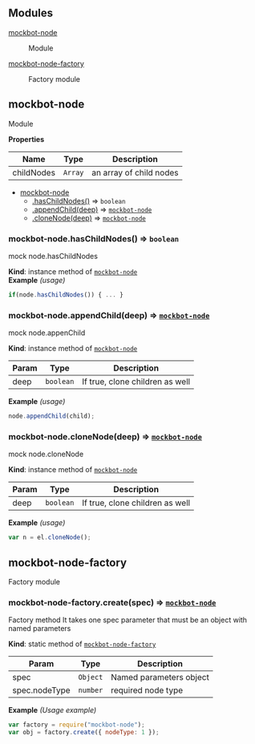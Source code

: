 ## Modules

<dl>
<dt><a href="#module_mockbot-node">mockbot-node</a></dt>
<dd><p>Module</p>
</dd>
<dt><a href="#module_mockbot-node-factory">mockbot-node-factory</a></dt>
<dd><p>Factory module</p>
</dd>
</dl>

<a name="module_mockbot-node"></a>

## mockbot-node
Module

**Properties**

| Name | Type | Description |
| --- | --- | --- |
| childNodes | <code>Array</code> | an array of child nodes |


* [mockbot-node](#module_mockbot-node)
    * [.hasChildNodes()](#module_mockbot-node+hasChildNodes) ⇒ <code>boolean</code>
    * [.appendChild(deep)](#module_mockbot-node+appendChild) ⇒ <code>[mockbot-node](#module_mockbot-node)</code>
    * [.cloneNode(deep)](#module_mockbot-node+cloneNode) ⇒ <code>[mockbot-node](#module_mockbot-node)</code>

<a name="module_mockbot-node+hasChildNodes"></a>

### mockbot-node.hasChildNodes() ⇒ <code>boolean</code>
mock node.hasChildNodes

**Kind**: instance method of <code>[mockbot-node](#module_mockbot-node)</code>  
**Example** *(usage)*  
```js
if(node.hasChildNodes()) { ... }
```
<a name="module_mockbot-node+appendChild"></a>

### mockbot-node.appendChild(deep) ⇒ <code>[mockbot-node](#module_mockbot-node)</code>
mock node.appenChild

**Kind**: instance method of <code>[mockbot-node](#module_mockbot-node)</code>  

| Param | Type | Description |
| --- | --- | --- |
| deep | <code>boolean</code> | If true, clone children as well |

**Example** *(usage)*  
```js
node.appendChild(child);
```
<a name="module_mockbot-node+cloneNode"></a>

### mockbot-node.cloneNode(deep) ⇒ <code>[mockbot-node](#module_mockbot-node)</code>
mock node.cloneNode

**Kind**: instance method of <code>[mockbot-node](#module_mockbot-node)</code>  

| Param | Type | Description |
| --- | --- | --- |
| deep | <code>boolean</code> | If true, clone children as well |

**Example** *(usage)*  
```js
var n = el.cloneNode();
```
<a name="module_mockbot-node-factory"></a>

## mockbot-node-factory
Factory module

<a name="module_mockbot-node-factory.create"></a>

### mockbot-node-factory.create(spec) ⇒ <code>[mockbot-node](#module_mockbot-node)</code>
Factory method 
It takes one spec parameter that must be an object with named parameters

**Kind**: static method of <code>[mockbot-node-factory](#module_mockbot-node-factory)</code>  

| Param | Type | Description |
| --- | --- | --- |
| spec | <code>Object</code> | Named parameters object |
| spec.nodeType | <code>number</code> | required node type |

**Example** *(Usage example)*  
```js
var factory = require("mockbot-node");
var obj = factory.create({ nodeType: 1 });
```
